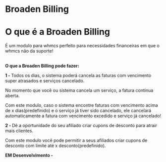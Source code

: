 # Broaden Billing

<h1>O que é a Broaden Billing</h1>
<p>É um modulo para whmcs perfeito para necessidades financeiras em que o whmcs não da suporte!</p>
<br>
<span style="font-weight: bold">O que a Broaden Billing pode fazer:</span><p>
<span style="font-weight: bold">1 - </span> Todos os dias, o sistema poderá cancela as faturas com vencimento super atrasados e serviços  cancelado.<p>
No momento que você ou sistema cancela um serviço, a fatura continua aberta.

</p>Com este modulo, caso o sistema encontre faturas com vencimento acima de x dias(predefinido) e o serviço já tiver sido cancelado, ele cancelará automaticamente a fatura com vencimento excedido e serviço já cancelado!

<p><p>
<span style="font-weight: bold">2 - </span>
Dê a oportunidade do seu afiliado criar cupons de desconto para atrair mais clientes.
<p>Com este modulo você pode permitir a seus afiliados criar cupons de desconto com limite até x desconto(predefinido).</p>
<p><span style="font-weight: bold">EM Desenvolvimento - </span></p>



<br>
<br><br>
